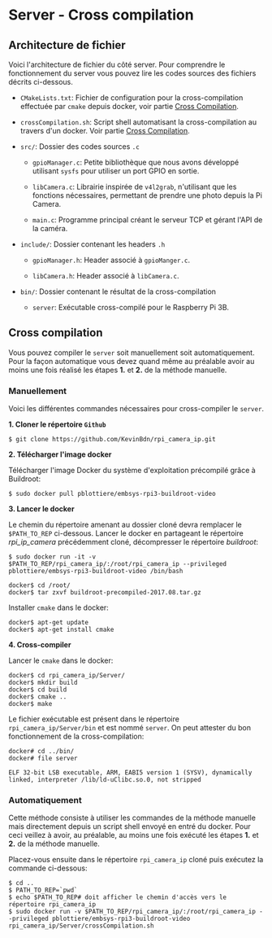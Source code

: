 Server - Cross compilation
=====

Architecture de fichier
---

Voici l'architecture de fichier du côté server. Pour comprendre le fonctionnement du server vous pouvez lire les codes sources des fichiers décrits ci-dessous.

* `CMakeLists.txt`: Fichier de configuration pour la cross-compilation effectuée par `cmake` depuis docker, voir partie [Cross Compilation](#CC).

* `crossCompilation.sh`: Script shell automatisant la cross-compilation au travers d'un docker. Voir partie [Cross Compilation](#CC).

* `src/`: Dossier des codes sources `.c`
	
	* `gpioManager.c`: Petite bibliothèque que nous avons développé utilisant `sysfs` pour utiliser un port GPIO en sortie. 

	* `libCamera.c`: Librairie inspirée de `v4l2grab`, n'utilisant que les fonctions nécessaires, permettant de prendre une photo depuis la Pi Camera.

	* `main.c`: Programme principal créant le serveur TCP et gérant l'API de la caméra.

* `include/`: Dossier contenant les headers `.h`

	* `gpioManager.h`: Header associé à `gpioManger.c`.
	
	* `libCamera.h`: Header associé à `libCamera.c`.
	
* `bin/`: Dossier contenant le résultat de la cross-compilation

	* `server`: Exécutable cross-compilé pour le Raspberry Pi 3B.


<a name="CC">Cross compilation</a>
---

Vous pouvez compiler le `server` soit manuellement soit automatiquement. Pour la façon automatique vous devez quand même au préalable avoir au moins une fois réalisé les étapes **1.** et **2.** de la méthode manuelle.

### Manuellement

Voici les différentes commandes nécessaires pour cross-compiler le `server`.

**1. Cloner le répertoire `Github`**
	
	$ git clone https://github.com/KevinBdn/rpi_camera_ip.git
	
**2. Télécharger l'image docker**

Télécharger l'image Docker du système d'exploitation précompilé grâce à Buildroot:

	$ sudo docker pull pblottiere/embsys-rpi3-buildroot-video


**3. Lancer le docker**

Le chemin du répertoire amenant au dossier cloné devra remplacer le `$PATH_TO_REP` ci-dessous.
Lancer le docker en partageant le répertoire _rpi_ip_camera_ précédemment cloné, décompresser le répertoire _buildroot_:
	

	$ sudo docker run -it -v $PATH_TO_REP/rpi_camera_ip/:/root/rpi_camera_ip --privileged pblottiere/embsys-rpi3-buildroot-video /bin/bash
		
	docker$ cd /root/
	docker$ tar zxvf buildroot-precompiled-2017.08.tar.gz


Installer `cmake` dans le docker:
	
	docker$ apt-get update
	docker$ apt-get install cmake


**4. Cross-compiler**

Lancer le `cmake` dans le docker:
	
	docker$ cd rpi_camera_ip/Server/
	docker$ mkdir build
	docker$ cd build
	docker$ cmake ..
	docker$ make

Le fichier exécutable est présent dans le répertoire `rpi_camera_ip/Server/bin` et est nommé `server`. On peut attester du bon fonctionnement de la cross-compilation:
	
	docker# cd ../bin/
	docker# file server
	
	ELF 32-bit LSB executable, ARM, EABI5 version 1 (SYSV), dynamically linked, interpreter /lib/ld-uClibc.so.0, not stripped

### Automatiquement

Cette méthode consiste à utiliser les commandes de la méthode manuelle mais directement depuis un script shell envoyé en entré du docker. Pour ceci veillez à avoir, au préalable, au moins une fois exécuté les étapes **1.** et **2.** de la méthode manuelle.

Placez-vous ensuite dans le répertoire `rpi_camera_ip` cloné puis exécutez la commande ci-dessous:

	$ cd ..
	$ PATH_TO_REP=`pwd`
	$ echo $PATH_TO_REP# doit afficher le chemin d'accès vers le répertoire rpi_camera_ip
	$ sudo docker run -v $PATH_TO_REP/rpi_camera_ip/:/root/rpi_camera_ip --privileged pblottiere/embsys-rpi3-buildroot-video rpi_camera_ip/Server/crossCompilation.sh

